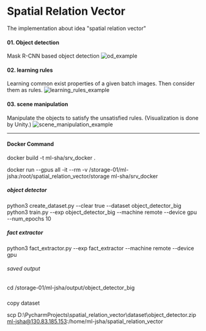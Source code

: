 # Spatial Relation Vector
The implementation about idea "spatial relation vector"

#### 01. Object detection
Mask R-CNN based object detection
![od_example](./storage/output/01.object_detection/output_9_0.png)

#### 02. learning rules
Learning common exist properties of a given batch images. Then consider them as rules.
![learning_rules_example](./storage/output/02.learning_rules/Train_output_0.png)

#### 03. scene manipulation
Manipulate the objects to satisfy the unsatisfied rules.
(Visualization is done by Unity.)
![scene_manipulation_example](./storage/output/03.scene_manipulation/Test_output_0.compare.png)


---
#### Docker Command

docker build -t ml-sha/srv_docker .

docker run --gpus all -it --rm -v /storage-01/ml-jsha:/root/spatial_relation_vector/storage ml-sha/srv_docker

##### object detector
python3 create_dataset.py --clear true --dataset object_detector_big
python3 train.py --exp object_detector_big --machine remote --device gpu --num_epochs 10

##### fact extractor
python3 fact_extractor.py --exp fact_extractor --machine remote --device gpu

###### saved output
cd /storage-01/ml-jsha/output/object_detector_big


###
copy dataset

scp D:\PycharmProjects\spatial_relation_vector\dataset\object_detector.zip ml-jsha@130.83.185.153:/home/ml-jsha/spatial_relation_vector

